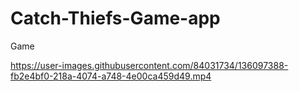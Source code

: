 # Catch-Thiefs-Game-app
Game

https://user-images.githubusercontent.com/84031734/136097388-fb2e4bf0-218a-4074-a748-4e00ca459d49.mp4

